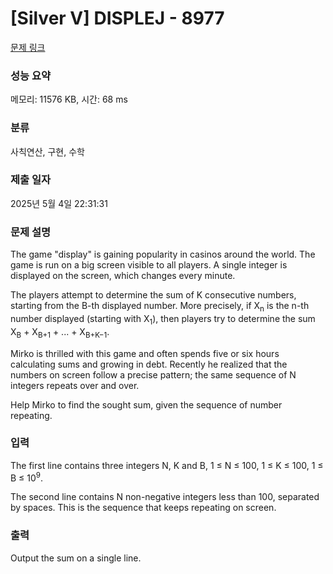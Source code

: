 # [Silver V] DISPLEJ - 8977 

[문제 링크](https://www.acmicpc.net/problem/8977) 

### 성능 요약

메모리: 11576 KB, 시간: 68 ms

### 분류

사칙연산, 구현, 수학

### 제출 일자

2025년 5월 4일 22:31:31

### 문제 설명

<p>The game "display" is gaining popularity in casinos around the world. The game is run on a big screen visible to all players. A single integer is displayed on the screen, which changes every minute. </p>

<p>The players attempt to determine the sum of K consecutive numbers, starting from the B-th displayed number. More precisely, if X<sub>n</sub> is the n-th number displayed (starting with X<sub>1</sub>), then players try to determine the sum X<sub>B</sub> + X<sub>B+1</sub> + ... + X<sub>B+K−1</sub>. </p>

<p>Mirko is thrilled with this game and often spends five or six hours calculating sums and growing in debt. Recently he realized that the numbers on screen follow a precise pattern; the same sequence of N integers repeats over and over. </p>

<p>Help Mirko to find the sought sum, given the sequence of number repeating. </p>

### 입력 

 <p>The first line contains three integers N, K and B, 1 ≤ N ≤ 100, 1 ≤ K ≤ 100, 1 ≤ B ≤ 10<sup>9</sup>. </p>

<p>The second line contains N non-negative integers less than 100, separated by spaces. This is the sequence that keeps repeating on screen. </p>

### 출력 

 <p>Output the sum on a single line. </p>

